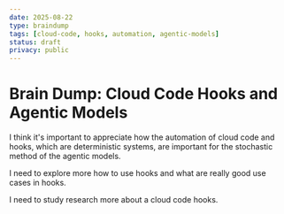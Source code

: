 ```yaml
---
date: 2025-08-22
type: braindump
tags: [cloud-code, hooks, automation, agentic-models]
status: draft
privacy: public
---
```


# Brain Dump: Cloud Code Hooks and Agentic Models

I think it's important to appreciate how the automation of cloud code and hooks, which are deterministic systems, are important for the stochastic method of the agentic models.

I need to explore more how to use hooks and what are really good use cases in hooks.

I need to study research more about a cloud code hooks.